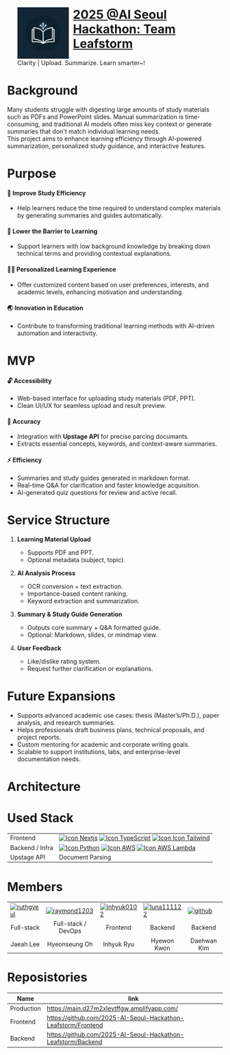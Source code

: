 <div id="toc">
  <ul align="left" style="list-style: none">
    <summary>
      <img width="120" height="120" align="left" style="float: left; align-content: center; margin: 0 10px 0 0;" alt="Leafstorm" src="https://github.com/2025-AI-Seoul-Hackathon-Leafstorm/.github/blob/main/Icon.png" href="/"/>
      <h1><a href="https://main.d27m2xlevtffgw.amplifyapp.com/">2025 @AI Seoul Hackathon: Team Leafstorm</a></h1>
      <p>Clarity | Upload. Summarize. Learn smarter~!<br/></p>
    </summary>
  </ul>
</div>

# Background
Many students struggle with digesting large amounts of study materials such as PDFs and PowerPoint slides. Manual summarization is time-consuming, and traditional AI models often miss key context or generate summaries that don't match individual learning needs.  
This project aims to enhance learning efficiency through AI-powered summarization, personalized study guidance, and interactive features.

# Purpose
#### 🤔 Improve Study Efficiency  
- Help learners reduce the time required to understand complex materials by generating summaries and guides automatically.
#### 🙏 Lower the Barrier to Learning  
- Support learners with low background knowledge by breaking down technical terms and providing contextual explanations.
#### 👩‍🎓 Personalized Learning Experience  
- Offer customized content based on user preferences, interests, and academic levels, enhancing motivation and understanding.
#### 🌏 Innovation in Education  
- Contribute to transforming traditional learning methods with AI-driven automation and interactivity.

# MVP
#### 🔓 Accessibility
- Web-based interface for uploading study materials (PDF, PPT).
- Clean UI/UX for seamless upload and result preview.
#### 🎯 Accuracy
- Integration with **Upstage API** for precise parcing documants.
- Extracts essential concepts, keywords, and context-aware summaries.
#### ⚡ Efficiency
- Summaries and study guides generated in markdown format.
- Real-time Q&A for clarification and faster knowledge acquisition.
- AI-generated quiz questions for review and active recall.

# Service Structure
1. **Learning Material Upload**
   - Supports PDF and PPT.
   - Optional metadata (subject, topic).

2. **AI Analysis Process**
   - OCR conversion + text extraction.
   - Importance-based content ranking.
   - Keyword extraction and summarization.

3. **Summary & Study Guide Generation**
   - Outputs core summary + Q&A formatted guide.
   - Optional: Markdown, slides, or mindmap view.

4. **User Feedback**
   - Like/dislike rating system.
   - Request further clarification or explanations.

# Future Expansions
- Supports advanced academic use cases: thesis (Master’s/Ph.D.), paper analysis, and research summaries.
- Helps professionals draft business plans, technical proposals, and project reports.
- Custom mentoring for academic and corporate writing goals.
- Scalable to support institutions, labs, and enterprise-level documentation needs.


# Architecture

# Used Stack
<table>
  <tr>
    <td>Frontend</td>
    <td>
      <a href="https://nextjs.org/"><img height="48px" width="48px" alt="Icon Nextjs" src="https://skillicons.dev/icons?i=nextjs"/></a>
      <a href="https://www.typescriptlang.org/"><img height="48px" width="48px" alt="Icon TypeScript" src="https://skillicons.dev/icons?i=ts"/></a>
      <a href="https://tailwindcss.com/"><img height="48px" width="48px" alt="Icon Icon Tailwind" src="https://skillicons.dev/icons?i=tailwind"/></a>
    </td>
  </tr>
  <tr>
    <td>Backend / Infra</td>
    <td>
      <a href="https://www.python.org/"><img height="48px" width="48px" alt="Icon Python" src="https://skillicons.dev/icons?i=py"/></a>
      <a href="https://aws.amazon.com/"><img height="26px" alt="Icon AWS" src="https://img.shields.io/badge/Amazon_AWS-232F3E?style=for-the-badge&logo=amazon-aws&logoColor=white"/></a>
      <a href="https://aws.amazon.com/"><img height="26px" alt="Icon AWS Lambda" src="https://img.shields.io/badge/AWS%20Lambda-FF9900?style=for-the-badge&logo=AWS%20Lambda&logoColor=white"/></a>
    </td>
  </tr>
   <tr>
    <td>Upstage API</td>
    <td>
      <a>Document Parsing</a>
    </td>
  </tr>
</table>

# Members
<table>
      <tr>
        <td><a href="https://github.com/ruthgyeul"><img width="150" height="150" align="center" alt="ruthgyeul" src="https://avatars.githubusercontent.com/ruthgyeul"></a></td>
        <td><a href="https://github.com/raymond1203"><img width="150" height="150" align="center" alt="raymond1203" src="https://avatars.githubusercontent.com/raymond1203"></a></td>
        <td><a href="https://github.com/inhyuk0102"><img width="150" height="150" align="center" alt="inhyuk0102" src="https://avatars.githubusercontent.com/inhyuk0102"></a></td>
        <td><a href="https://github.com/luna111122"><img width="150" height="150" align="center" alt="luna111122" src="https://avatars.githubusercontent.com/luna111122"></a></td>
        <td><a href="https://github.com/github"><img width="150" height="150" align="center" alt="github" src="https://avatars.githubusercontent.com/github"></a></td>
      </tr>
      <tr>
        <td align="center">Full-stack</td>
        <td align="center">Full-stack / DevOps</td>
        <td align="center">Frontend</td>
        <td align="center">Backend</td>
        <td align="center">Backend</td>
      </tr>
      <tr>
        <td align="center">Jaeah Lee</td>
        <td align="center">Hyeonseung Oh</td>
        <td align="center">Inhyuk Ryu</td>
        <td align="center">Hyewon Kwon</td>
        <td align="center">Daehwan Kim</td>
      </tr>
</table>

# Reposistories
|Name|link|
|---|---|
|Production|https://main.d27m2xlevtffgw.amplifyapp.com/|
|Frontend|https://github.com/2025-AI-Seoul-Hackathon-Leafstorm/Frontend|
|Backend|https://github.com/2025-AI-Seoul-Hackathon-Leafstorm/Backend|
